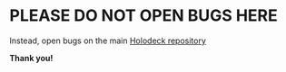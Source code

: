 PLEASE DO NOT OPEN BUGS HERE
============================

Instead, open bugs on the main [Holodeck repository](https://github.com/BYU-PCCL/holodeck/issues)

**Thank you!**
